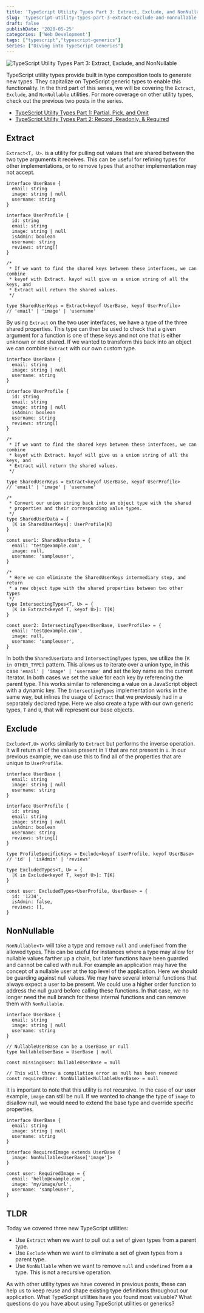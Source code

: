 ```yaml
---
title: 'TypeScript Utility Types Part 3: Extract, Exclude, and NonNullable'
slug: 'typescript-utility-types-part-3-extract-exclude-and-nonnullable'
draft: false
publishDate: '2020-05-25'
categories: ['Web Development']
tags: ["typescript","typescript-generics"]
series: ["Diving into TypeScript Generics"]
---
```

![TypeScript Utility Types Part 3: Extract, Exclude, and NonNullable](images/intersecting-types.jpg#center)

TypeScript utility types provide built in type composition tools to generate new types. They capitalize on TypeScript generic types to enable this functionality. In the third part of this series, we will be covering the `Extract`, `Exclude`, and `NonNullable` utilities. For more coverage on other utility types, check out the previous two posts in the series.

- [TypeScript Utility Types Part 1: Partial, Pick, and Omit](/blog/2020/04/27/typescript-utility-types-part-1-partial-pick-and-omit)
- [TypeScript Utility Types Part 2: Record, Readonly, & Required](/blog/2020/05/04/typescript-utility-types-part-2-record-readonly-and-required)

## Extract

`Extract<T, U>`. is a utility for pulling out values that are shared between the two type arguments it receives. This can be useful for refining types for other implementations, or to remove types that another implementation may not accept.

```tsx
interface UserBase {
  email: string
  image: string | null
  username: string
}

interface UserProfile {
  id: string
  email: string
  image: string | null
  isAdmin: boolean
  username: string
  reviews: string[]
}

/*
 * If we want to find the shared keys between these interfaces, we can combine
 * keyof with Extract. keyof will give us a union string of all the keys, and
 * Extract will return the shared values.
 */

type SharedUserKeys = Extract<keyof UserBase, keyof UserProfile>
// 'email' | 'image' | 'username'
```

By using `Extract` on the two user interfaces, we have a type of the three shared properties. This type can then be used to check that a given argument for a function is one of these keys and not one that is either unknown or not shared. If we wanted to transform this back into an object we can combine `Extract` with our own custom type.

```tsx
interface UserBase {
  email: string
  image: string | null
  username: string
}

interface UserProfile {
  id: string
  email: string
  image: string | null
  isAdmin: boolean
  username: string
  reviews: string[]
}

/*
 * If we want to find the shared keys between these interfaces, we can combine
 * keyof with Extract. keyof will give us a union string of all the keys, and
 * Extract will return the shared values.
 */

type SharedUserKeys = Extract<keyof UserBase, keyof UserProfile>
// 'email' | 'image' | 'username'

/*
 * Convert our union string back into an object type with the shared
 * properties and their corresponding value types.
 */
type SharedUserData = {
  [K in SharedUserKeys]: UserProfile[K]
}

const user1: SharedUserData = {
  email: 'test@example.com',
  image: null,
  username: 'sampleuser',
}

/*
 * Here we can eliminate the SharedUserKeys intermediary step, and return
 * a new object type with the shared properties between two other types
 */
type IntersectingTypes<T, U> = {
  [K in Extract<keyof T, keyof U>]: T[K]
}

const user2: IntersectingTypes<UserBase, UserProfile> = {
  email: 'test@example.com',
  image: null,
  username: 'sampleuser',
}
```

In both the `SharedUserData` and `IntersectingTypes` types, we utilize the `[K in OTHER_TYPE]` pattern. This allows us to iterate over a union type, in this case `'email' | 'image' | 'username'` and set the key name as the current iterator. In both cases we set the value for each key by referencing the parent type. This works similar to referencing a value on a JavaScript object with a dynamic key. The `IntersectingTypes` implementation works in the same way, but inlines the usage of `Extract` that we previously had in a separately declared type. Here we also create a type with our own generic types, `T` and `U`, that will represent our base objects.

## Exclude

`Exclude<T,U>` works similarly to `Extract` but performs the inverse operation. It will return all of the values present in `T` that are not present in `U`. In our previous example, we can use this to find all of the properties that are unique to `UserProfile`.

```tsx
interface UserBase {
  email: string
  image: string | null
  username: string
}

interface UserProfile {
  id: string
  email: string
  image: string | null
  isAdmin: boolean
  username: string
  reviews: string[]
}

type ProfileSpecificKeys = Exclude<keyof UserProfile, keyof UserBase>
// 'id' | 'isAdmin' | 'reviews'

type ExcludedTypes<T, U> = {
  [K in Exclude<keyof T, keyof U>]: T[K]
}

const user: ExcludedTypes<UserProfile, UserBase> = {
  id: '1234',
  isAdmin: false,
  reviews: [],
}
```

## NonNullable

`NonNullable<T>` will take a type and remove `null` and `undefined` from the allowed types. This can be useful for instances where a type may allow for nullable values farther up a chain, but later functions have been guarded and cannot be called with null. For example an application may have the concept of a nullable user at the top level of the application. Here we should be guarding against null values. We may have several internal functions that always expect a user to be present. We could use a higher order function to address the null guard before calling these functions. In that case, we no longer need the null branch for these internal functions and can remove them with `NonNullable`.

```tsx
interface UserBase {
  email: string
  image: string | null
  username: string
}

// NullableUserBase can be a UserBase or null
type NullableUserBase = UserBase | null

const missingUser: NullableUserBase = null

// This will throw a compilation error as null has been removed
const requiredUser: NonNullable<NullableUserBase> = null
```

It is important to note that this utility is not recursive. In the case of our user example, `image` can still be null. If we wanted to change the type of `image` to disallow null, we would need to extend the base type and override specific properties.

```tsx
interface UserBase {
  email: string
  image: string | null
  username: string
}

interface RequiredImage extends UserBase {
  image: NonNullable<UserBase['image']>
}

const user: RequiredImage = {
  email: 'hello@example.com',
  image: 'my/image/url',
  username: 'sampleuser',
}
```

## TLDR

Today we covered three new TypeScript utilities:

- Use `Extract` when we want to pull out a set of given types from a parent type.
- Use `Exclude` when we want to eliminate a set of given types from a parent type.
- Use `NonNullable` when we want to remove `null` and `undefined` from a a type. This is not a recursive operation.

As with other utility types we have covered in previous posts, these can help us to keep reuse and shape existing type definitions throughout our application. What TypeScript utilities have you found most valuable? What questions do you have about using TypeScript utilities or generics?
